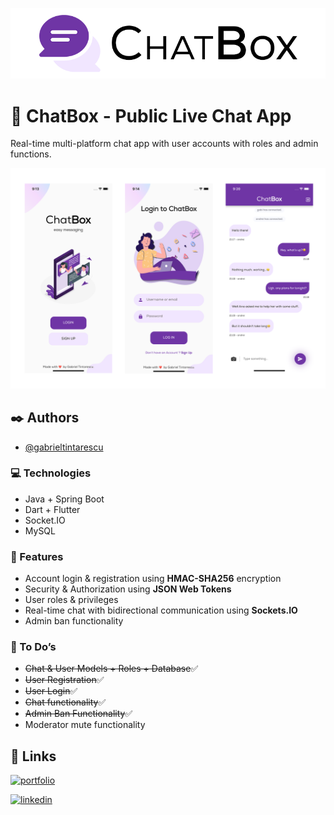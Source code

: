 
![Logo](https://raw.githubusercontent.com/gabrieltintarescu/public-live-chat/main/resources/logo.png)


# 💬 ChatBox - Public Live Chat App
Real-time multi-platform chat app with user accounts with roles and admin functions.

![](https://raw.githubusercontent.com/gabrieltintarescu/public-live-chat/main/resources/presentation.png)



## ✒️ Authors

- [@gabrieltintarescu](https://www.github.com/gabrieltintarescu)


### 💻 Technologies
- Java + Spring Boot
- Dart + Flutter
- Socket.IO
- MySQL

### 💎 Features
-	Account login & registration using **HMAC-SHA256** encryption
-	Security & Authorization using **JSON Web Tokens**
-	User roles & privileges
-   Real-time chat with bidirectional communication using **Sockets.IO**
-	Admin ban functionality

### 📖 To Do’s
-	~~Chat & User Models + Roles + Database~~✅
-	~~User Registration~~✅
-	~~User Login~~✅
-	~~Chat functionality~~✅
-	~~Admin Ban Functionality~~✅
-	Moderator mute functionality



## 🔗 Links
[![portfolio](https://img.shields.io/badge/my_portfolio-000?style=for-the-badge&logo=ko-fi&logoColor=white)](https://gabrieltintarescu.com/)

[![linkedin](https://img.shields.io/badge/linkedin-0A66C2?style=for-the-badge&logo=linkedin&logoColor=white)](https://www.linkedin.com/in/gabriel-tintarescu/)

